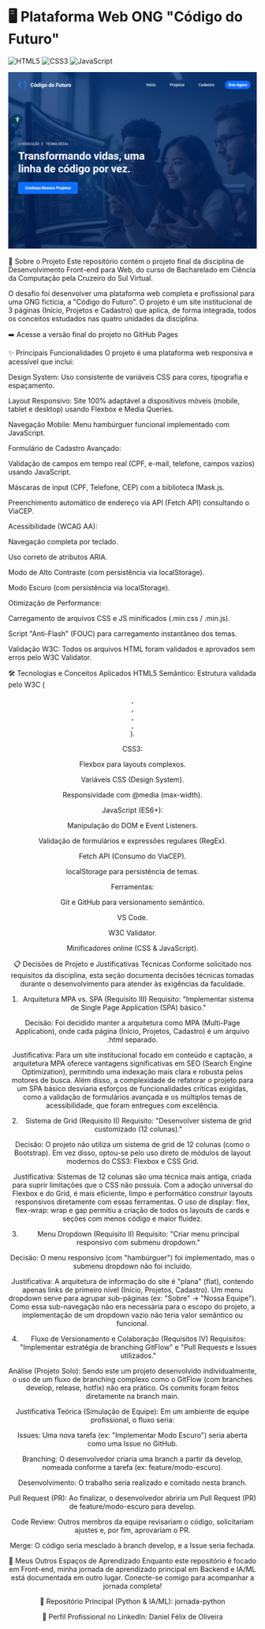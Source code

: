 # 🖥️ Plataforma Web ONG "Código do Futuro"

![HTML5](https://img.shields.io/badge/HTML5-E34F26?style=for-the-badge&logo=html5&logoColor=white)
![CSS3](https://img.shields.io/badge/CSS3-1572B6?style=for-the-badge&logo=css3&logoColor=white)
![JavaScript](https://img.shields.io/badge/JavaScript-F7DF1E?style=for-the-badge&logo=javascript&logoColor=black)

<img src="./images/Index.png" alt="home"/>

🚀 Sobre o Projeto
Este repositório contém o projeto final da disciplina de Desenvolvimento Front-end para Web, do curso de Bacharelado em Ciência da Computação pela Cruzeiro do Sul Virtual.

O desafio foi desenvolver uma plataforma web completa e profissional para uma ONG fictícia, a "Código do Futuro". O projeto é um site institucional de 3 páginas (Início, Projetos e Cadastro) que aplica, de forma integrada, todos os conceitos estudados nas quatro unidades da disciplina.

➡️ <link src="https://danfelixx11.github.io/Frontend-Faculdade/" alt="Acesse a versão final do projeto no GitHub Pages"/>Acesse a versão final do projeto no GitHub Pages

✨ Principais Funcionalidades
O projeto é uma plataforma web responsiva e acessível que inclui:

Design System: Uso consistente de variáveis CSS para cores, tipografia e espaçamento.

Layout Responsivo: Site 100% adaptável a dispositivos móveis (mobile, tablet e desktop) usando Flexbox e Media Queries.

Navegação Mobile: Menu hambúrguer funcional implementado com JavaScript.

Formulário de Cadastro Avançado:

Validação de campos em tempo real (CPF, e-mail, telefone, campos vazios) usando JavaScript.

Máscaras de input (CPF, Telefone, CEP) com a biblioteca IMask.js.

Preenchimento automático de endereço via API (Fetch API) consultando o ViaCEP.

Acessibilidade (WCAG AA):

Navegação completa por teclado.

Uso correto de atributos ARIA.

Modo de Alto Contraste (com persistência via localStorage).

Modo Escuro (com persistência via localStorage).

Otimização de Performance:

Carregamento de arquivos CSS e JS minificados (.min.css / .min.js).

Script "Anti-Flash" (FOUC) para carregamento instantâneo dos temas.

Validação W3C: Todos os arquivos HTML foram validados e aprovados sem erros pelo W3C Validator.

🛠️ Tecnologias e Conceitos Aplicados
HTML5 Semântico: Estrutura validada pelo W3C (<header>, <nav>, <main>, <section>, <footer>).

CSS3:

Flexbox para layouts complexos.

Variáveis CSS (Design System).

Responsividade com @media (max-width).

JavaScript (ES6+):

Manipulação do DOM e Event Listeners.

Validação de formulários e expressões regulares (RegEx).

Fetch API (Consumo do ViaCEP).

localStorage para persistência de temas.

Ferramentas:

Git e GitHub para versionamento semântico.

VS Code.

W3C Validator.

Minificadores online (CSS & JavaScript).

📋 Decisões de Projeto e Justificativas Técnicas
Conforme solicitado nos requisitos da disciplina, esta seção documenta decisões técnicas tomadas durante o desenvolvimento para atender às exigências da faculdade.

1. Arquitetura MPA vs. SPA (Requisito III)
Requisito: "Implementar sistema de Single Page Application (SPA) básico."

Decisão: Foi decidido manter a arquitetura como MPA (Multi-Page Application), onde cada página (Início, Projetos, Cadastro) é um arquivo .html separado.

Justificativa: Para um site institucional focado em conteúdo e captação, a arquitetura MPA oferece vantagens significativas em SEO (Search Engine Optimization), permitindo uma indexação mais clara e robusta pelos motores de busca. Além disso, a complexidade de refatorar o projeto para um SPA básico desviaria esforços de funcionalidades críticas exigidas, como a validação de formulários avançada e os múltiplos temas de acessibilidade, que foram entregues com excelência.

2. Sistema de Grid (Requisito II)
Requisito: "Desenvolver sistema de grid customizado (12 colunas)."

Decisão: O projeto não utiliza um sistema de grid de 12 colunas (como o Bootstrap). Em vez disso, optou-se pelo uso direto de módulos de layout modernos do CSS3: Flexbox e CSS Grid.

Justificativa: Sistemas de 12 colunas são uma técnica mais antiga, criada para suprir limitações que o CSS não possuía. Com a adoção universal do Flexbox e do Grid, é mais eficiente, limpo e performático construir layouts responsivos diretamente com essas ferramentas. O uso de display: flex, flex-wrap: wrap e gap permitiu a criação de todos os layouts de cards e seções com menos código e maior fluidez.

3. Menu Dropdown (Requisito II)
Requisito: "Criar menu principal responsivo com submenu dropdown."

Decisão: O menu responsivo (com "hambúrguer") foi implementado, mas o submenu dropdown não foi incluído.

Justificativa: A arquitetura de informação do site é "plana" (flat), contendo apenas links de primeiro nível (Início, Projetos, Cadastro). Um menu dropdown serve para agrupar sub-páginas (ex: "Sobre" -> "Nossa Equipe"). Como essa sub-navegação não era necessária para o escopo do projeto, a implementação de um dropdown vazio não teria valor semântico ou funcional.

4. Fluxo de Versionamento e Colaboração (Requisitos IV)
Requisitos: "Implementar estratégia de branching GitFlow" e "Pull Requests e Issues utilizados."

Análise (Projeto Solo): Sendo este um projeto desenvolvido individualmente, o uso de um fluxo de branching complexo como o GitFlow (com branches develop, release, hotfix) não era prático. Os commits foram feitos diretamente na branch main.

Justificativa Teórica (Simulação de Equipe): Em um ambiente de equipe profissional, o fluxo seria:

Issues: Uma nova tarefa (ex: "Implementar Modo Escuro") seria aberta como uma Issue no GitHub.

Branching: O desenvolvedor criaria uma branch a partir da develop, nomeada conforme a tarefa (ex: feature/modo-escuro).

Desenvolvimento: O trabalho seria realizado e comitado nesta branch.

Pull Request (PR): Ao finalizar, o desenvolvedor abriria um Pull Request (PR) de feature/modo-escuro para develop.

Code Review: Outros membros da equipe revisariam o código, solicitariam ajustes e, por fim, aprovariam o PR.

Merge: O código seria mesclado à branch develop, e a Issue seria fechada.

🔗 Meus Outros Espaços de Aprendizado
Enquanto este repositório é focado em Front-end, minha jornada de aprendizado principal em Backend e IA/ML está documentada em outro lugar. Conecte-se comigo para acompanhar a jornada completa!

🐍 Repositório Principal (Python & IA/ML): jornada-python

💼 Perfil Profissional no LinkedIn: Daniel Félix de Oliveira